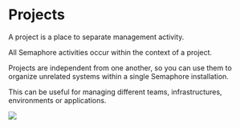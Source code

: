 # Projects

A project is a place to separate management activity.

All Semaphore activities occur within the context of a project.

Projects are independent from one another, so you can use them to organize unrelated systems within a single Semaphore installation.

This can be useful for managing different teams, infrastructures, environments or applications.

![](../.gitbook/assets/project\_new\_ipad.png)


